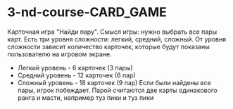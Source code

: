 # 3-nd-course-CARD_GAME

Карточная игра "Найди пару". Смысл игры: нужно выбрать все пары карт.
Есть три уровня сложности: легкий, средний, сложный. От уровня сложности зависит количество карточек, 
которые будут показаны пользователю на игровом экране. 
- Легкий уровень - 6 карточек (3 пары)
- Средний уровень - 12 карточек (6 пар)
- Сложный уровень - 18 карточек (9 пар)
Если были найдены все пары, игрок побеждает.
Парой считаются две карты одинакового ранга и масти, например туз пики и туз пики